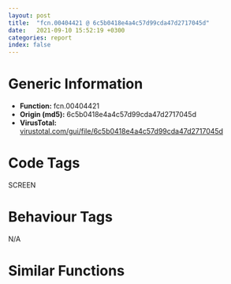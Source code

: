 ```yaml
---
layout: post
title:  "fcn.00404421 @ 6c5b0418e4a4c57d99cda47d2717045d"
date:   2021-09-10 15:52:19 +0300
categories: report
index: false
---
```


# Generic Information
- **Function:** fcn.00404421
- **Origin (md5):** 6c5b0418e4a4c57d99cda47d2717045d
- **VirusTotal:** [virustotal.com/gui/file/6c5b0418e4a4c57d99cda47d2717045d][virustotal_ref]

# Code Tags
<span class="tag" id="SCREEN">SCREEN</span>


# Behaviour Tags
<span class="bhv-tag" id="na">N/A</span>

# Similar Functions
<script type="text/javascript" src="https://www.gstatic.com/charts/loader.js"></script>
<script type="text/javascript">

    google.charts.load('current', {'packages':['corechart']});
    google.charts.setOnLoadCallback(drawChart);

    function drawChart() {
    var data = new google.visualization.DataTable();
        data.addColumn('number', 'X');
        data.addColumn('number', 'Y');
        data.addColumn({type: 'string', role: 'tooltip', 'p': {'html': true}});
        data.addColumn({'type': 'string', 'role': 'style'});
        
        data.addRows([
    [0, 0, '<b><a href="/report/fcn.00404421@6c5b0418e4a4c57d99cda47d2717045d">fcn.00404421</a><br>@6c5b0418e4a4c57d99cda47d2717045d</b><br>push ebp<br>sub esp, 0x658<br>lea ebp, [esp-4]<br>mov eax, dword[0x43720c]<br>xor eax, ebp<br>mov dword[ebp+0x658], eax<br>push 0x80<br>mov eax, 0x42c7eb<br>call fcn.00408302<br>mov esi, dword[ebp+0x664]<br>mov ebx, ecx<br>mov dword[ebx+4], esi<br>call fcn.00406fa4<br>mov dword[ebp-0x20], eax<br>call fcn.0040711d<br>xor edi, edi<br>push 0x206<br>mov dword[ebp-0x14], eax<br>lea eax, [ebp+0x3a]<br>push edi<br>push eax<br>mov word[ebp+0x38], di<br>call fcn.00408570<br>push 0x42d5cc<br>lea eax, [ebp+0x38]<br>push 0x42d5b8<br>push eax<br>call fcn.00408482<br>add esp, 0x18<br>lea eax, [ebp+0x38]<br>push eax<br>push esi<br>call dword[sym.imp.USER32.dll_SetWindowTextW]<br>lea eax, [ebp-0x70]<br>push eax<br>push esi<br>call dword[sym.imp.USER32.dll_GetWindowRect]<br>mov eax, dword[ebp-0x70]<br>sub eax, dword[ebp-0x68]<br>push 1<br>add eax, dword[ebp-0x20]<br>push edi<br>cdq <br>sub eax, edx<br>mov ecx, eax<br>mov eax, dword[ebp-0x6c]<br>sub eax, dword[ebp-0x64]<br>push edi<br>add eax, dword[ebp-0x14]<br>sar ecx, 1<br>cdq <br>sub eax, edx<br>sar eax, 1<br>push eax<br>push ecx<br>push edi<br>push esi<br>call dword[sym.imp.USER32.dll_SetWindowPos]<br>cmp dword[ebx+0x20], 8<br>jb 0x4044db<br>mov eax, dword[ebx+0xc]<br>jmp 0x4044de<br>lea eax, [ebx+0xc]<br>mov esi, dword[sym.imp.USER32.dll_SetDlgItemTextW]<br>push eax<br>push 0x3ea<br>push dword[ebx+4]<br>call esi<br>push 1<br>push dword[ebx+0x5c]<br>push 0x3eb<br>push dword[ebx+4]<br>call dword[sym.imp.USER32.dll_SetDlgItemInt]<br>push 0x206<br>lea eax, [ebp+0x242]<br>push edi<br>push eax<br>mov word[ebp+0x240], di<br>call fcn.00408570<br>lea eax, [ebp+0x240]<br>push eax<br>push dword[ebx+0x60]<br>call fcn.00406d10<br>add esp, 0x14<br>lea eax, [ebp+0x240]<br>push eax<br>push 0x3ec<br>push dword[ebx+4]<br>call esi<br>cmp dword[ebx+0x3c], 8<br>jb 0x404549<br>mov eax, dword[ebx+0x28]<br>jmp 0x40454c<br>lea eax, [ebx+0x28]<br>mov dword[ebp-0x3c], edi<br>mov dword[ebp-0x38], edi<br>mov dword[ebp-0x34], edi<br>lea ecx, [ebp-0x30]<br>push ecx<br>mov dword[ebp-4], edi<br>mov dword[ebp-0x30], 0x3001<br>push eax<br>jmp 0x40459c<br>push eax<br>lea ecx, [ebp-0x8c]<br>call fcn.004015ee<br>lea eax, [ebp-0x8c]<br>push eax<br>lea ecx, [ebp-0x40]<br>mov byte[ebp-4], 1<br>call fcn.00403ac4<br>push edi<br>push 1<br>lea ecx, [ebp-0x8c]<br>mov byte[ebp-4], 0<br>call fcn.0040115a<br>lea eax, [ebp-0x30]<br>push eax<br>push edi<br>call fcn.00409148<br>cmp eax, edi<br>pop ecx<br>pop ecx<br>jne 0x404566<br>push 0x42d2c8<br>lea ecx, [ebp]<br>call fcn.004015ee<br>lea eax, [ebp-0x40]<br>push eax<br>push dword[ebp-0x3c]<br>lea ecx, [ebp-0x1c]<br>mov byte[ebp-4], 2<br>mov dword[ebp-0x10], edi<br>call fcn.00401c5f<br>jmp 0x404625<br>cmp dword[ebp+0x14], 0x41<br>ja 0x404644<br>cmp dword[ebp-0x10], 0xf<br>jge 0x404644<br>lea ecx, [ebp-0x1c]<br>call fcn.0040180e<br>cmp dword[eax+0x18], 8<br>jb 0x4045eb<br>mov eax, dword[eax+4]<br>jmp 0x4045ee<br>add eax, 4<br>push 0x42d2c8<br>lea ecx, [ebp]<br>mov dword[ebp-0x14], eax<br>call fcn.00401cf5<br>test eax, eax<br>je 0x40460f<br>push 0x42d5b4<br>lea ecx, [ebp]<br>call fcn.00401610<br>push dword[ebp-0x14]<br>lea ecx, [ebp]<br>call fcn.00401610<br>inc dword[ebp-0x10]<br>lea ecx, [ebp-0x1c]<br>call fcn.0040182f<br>lea eax, [ebp-0x40]<br>push eax<br>push dword[ebp-0x38]<br>lea ecx, [ebp-0x2c]<br>call fcn.00401c5f<br>lea eax, [ebp-0x2c]<br>push eax<br>lea ecx, [ebp-0x1c]<br>call fcn.004074d4<br>test al, al<br>je 0x4045cc<br>push 0x42d5ac<br>lea ecx, [ebp]<br>call fcn.00401610<br>cmp dword[ebp+0x18], 8<br>mov eax, dword[ebp+4]<br>jae 0x40465d<br>lea eax, [ebp+4]<br>push eax<br>push 0x3ed<br>push dword[ebx+4]<br>call esi<br>push 0x42d2c8<br>lea ecx, [ebp+0x1c]<br>call fcn.004015ee<br>cmp dword[ebx+0x58], 8<br>jb 0x404680<br>mov eax, dword[ebx+0x44]<br>jmp 0x404683<br>lea eax, [ebx+0x44]<br>mov dword[ebp-0x4c], edi<br>mov dword[ebp-0x48], edi<br>mov dword[ebp-0x44], edi<br>mov esi, 0x42d5a4<br>lea edi, [ebp+0x650]<br>movsd dword<br>lea ecx, [ebp+0x650]<br>push ecx<br>push eax<br>mov byte[ebp-4], 4<br>movsw word<br>call fcn.00409148<br>xor esi, esi<br>jmp 0x4046ed<br>push eax<br>lea ecx, [ebp-0x8c]<br>call fcn.004015ee<br>lea eax, [ebp-0x8c]<br>push eax<br>lea ecx, [ebp-0x50]<br>mov byte[ebp-4], 5<br>call fcn.00403ac4<br>push esi<br>push 1<br>lea ecx, [ebp-0x8c]<br>mov byte[ebp-4], 4<br>call fcn.0040115a<br>lea eax, [ebp+0x650]<br>push eax<br>push esi<br>call fcn.00409148<br>cmp eax, esi<br>pop ecx<br>pop ecx<br>jne 0x4046af<br>push esi<br>push esi<br>push esi<br>push str.DISPLAY<br>mov dword[ebp-0x60], esi<br>mov dword[ebp-0x5c], esi<br>call dword[sym.imp.GDI32.dll_CreateICW]<br>push 0x42d58c<br>push esi<br>push esi<br>push esi<br>push esi<br>push 1<br>push esi<br>push esi<br>push esi<br>push 0x190<br>push esi<br>push esi<br>push esi<br>push 0xc<br>mov dword[ebp-0x14], eax<br>call dword[sym.imp.GDI32.dll_CreateFontW]<br>push eax<br>push dword[ebp-0x14]<br>mov dword[ebp-0x28], eax<br>call dword[sym.imp.GDI32.dll_SelectObject]<br>lea eax, [ebp-0x50]<br>push eax<br>push dword[ebp-0x4c]<br>lea ecx, [ebp-0x1c]<br>call fcn.00401c5f<br>jmp 0x40485e<br>lea ecx, [ebp-0x1c]<br>call fcn.0040180e<br>cmp dword[eax+0x18], 8<br>jb 0x40475c<br>mov edi, dword[eax+4]<br>jmp 0x40475f<br>lea edi, [eax+4]<br>lea ecx, [ebp-0x1c]<br>call fcn.0040180e<br>mov eax, dword[eax+0x14]<br>push 0x206<br>mov dword[ebp-0x20], eax<br>lea eax, [ebp+0x44a]<br>push esi<br>mov dword[ebp-0x10], edi<br>push eax<br>mov dword[ebp-0x24], esi<br>xor edi, edi<br>mov word[ebp+0x448], si<br>call fcn.00408570<br>add esp, 0xc<br>cmp dword[ebp-0x20], 5<br>jle 0x40483e<br>lea eax, [edi+5]<br>push eax<br>push dword[ebp-0x10]<br>lea eax, [ebp+0x448]<br>push eax<br>call fcn.0040910b<br>lea eax, [ebp+0x448]<br>push eax<br>call fcn.00407e49<br>add esp, 0x10<br>lea ecx, [ebp-0x60]<br>push ecx<br>push eax<br>lea eax, [ebp+0x448]<br>push eax<br>push dword[ebp-0x14]<br>call dword[sym.imp.GDI32.dll_GetTextExtentPoint32W]<br>cmp dword[ebp-0x60], 0x1b0<br>jl 0x404811<br>mov ecx, dword[ebp-0x10]<br>lea eax, [edi+5]<br>lea eax, [ecx+eax*2]<br>mov dword[ebp-0x10], eax<br>mov eax, dword[ebp-0x24]<br>lea eax, [eax+edi+5]<br>mov dword[ebp-0x24], eax<br>lea eax, [ebp+0x448]<br>push eax<br>lea ecx, [ebp+0x1c]<br>call fcn.00401610<br>push 0x42d5a4<br>lea ecx, [ebp+0x1c]<br>call fcn.00401610<br>xor edi, edi<br>jmp 0x404812<br>inc edi<br>push 0x206<br>lea eax, [ebp+0x44a]<br>push esi<br>push eax<br>mov word[ebp+0x448], si<br>call fcn.00408570<br>mov eax, dword[ebp-0x24]<br>lea eax, [edi+eax+5]<br>add esp, 0xc<br>cmp eax, dword[ebp-0x20]<br>jl 0x40479b<br>push dword[ebp-0x10]<br>lea ecx, [ebp+0x1c]<br>call fcn.00401610<br>push 0x42d5a4<br>lea ecx, [ebp+0x1c]<br>call fcn.00401610<br>lea ecx, [ebp-0x1c]<br>call fcn.0040182f<br>lea eax, [ebp-0x50]<br>push eax<br>push dword[ebp-0x48]<br>lea ecx, [ebp-0x58]<br>call fcn.00401c5f<br>lea eax, [ebp-0x58]<br>push eax<br>lea ecx, [ebp-0x1c]<br>call fcn.004074d4<br>test al, al<br>je 0x404749<br>push dword[ebp-0x28]<br>call dword[sym.imp.GDI32.dll_DeleteObject]<br>push dword[ebp-0x14]<br>call dword[sym.imp.GDI32.dll_DeleteDC]<br>cmp dword[ebp+0x30], 0xc8<br>mov eax, dword[ebp+0x20]<br>jb 0x4048d5<br>cmp dword[ebp+0x34], 8<br>jae 0x4048a8<br>lea eax, [ebp+0x20]<br>push eax<br>mov edi, 0x3ee<br>push edi<br>push dword[ebx+4]<br>call dword[sym.imp.USER32.dll_SetDlgItemTextW]<br>push 5<br>push edi<br>push dword[ebx+4]<br>mov edi, dword[sym.imp.USER32.dll_GetDlgItem]<br>call edi<br>push eax<br>call dword[sym.imp.USER32.dll_ShowWindow]<br>push esi<br>push 0x3f3<br>jmp 0x404909<br>cmp dword[ebp+0x34], 8<br>jae 0x4048de<br>lea eax, [ebp+0x20]<br>push eax<br>mov edi, 0x3f3<br>push edi<br>push dword[ebx+4]<br>call dword[sym.imp.USER32.dll_SetDlgItemTextW]<br>push 5<br>push edi<br>push dword[ebx+4]<br>mov edi, dword[sym.imp.USER32.dll_GetDlgItem]<br>call edi<br>push eax<br>call dword[sym.imp.USER32.dll_ShowWindow]<br>push esi<br>push 0x3ee<br>push dword[ebx+4]<br>call edi<br>push eax<br>call dword[sym.imp.USER32.dll_ShowWindow]<br>lea ecx, [ebp-0x50]<br>call fcn.004030d4<br>push esi<br>push 1<br>lea ecx, [ebp+0x1c]<br>call fcn.0040115a<br>push esi<br>push 1<br>lea ecx, [ebp]<br>call fcn.0040115a<br>lea ecx, [ebp-0x40]<br>call fcn.004030d4<br>xor eax, eax<br>inc eax<br>mov ecx, dword[ebp-0xc]<br>mov dword<br>pop ecx<br>pop edi<br>pop esi<br>pop ebx<br>mov ecx, dword[ebp+0x658]<br>xor ecx, ebp<br>call fcn.004082f3<br>add ebp, 0x65c<br>leave <br>ret 4<br><eoc> ', 'point { fill-color: #e0440e; }'],

        ]);

    var options = {
        title: 'Similarity Plot',
        legend: 'none',
        colors: ['#dedbd9', '#e6693e', '#ec8f6e', '#f3b49f', '#f6c7b6'],
        tooltip: {isHtml: true, trigger: 'both'},
        explorer: {
        actions: ["dragToZoom", "rightClickToReset"],
        },
        chartArea: {
        width: '80%',
        height: '80%'
        },
        width: '100%',
        height: '100%'
    };

    var chart = new google.visualization.ScatterChart(document.getElementById('chart_div'));

    chart.draw(data, options);
    }
    
</script>


<div id="chart_div" style="width: 100%px; height: 100%;"></div>

# Disassembled Code
{% highlight nasm %}

push ebp
sub esp, 0x658
lea ebp, [esp-4]
mov eax, dword[0x43720c]
xor eax, ebp
mov dword[ebp+0x658], eax
push 0x80
mov eax, 0x42c7eb
call fcn.00408302
mov esi, dword[ebp+0x664]
mov ebx, ecx
mov dword[ebx+4], esi
call fcn.00406fa4
mov dword[ebp-0x20], eax
call fcn.0040711d
xor edi, edi
push 0x206
mov dword[ebp-0x14], eax
lea eax, [ebp+0x3a]
push edi
push eax
mov word[ebp+0x38], di
call fcn.00408570
push 0x42d5cc
lea eax, [ebp+0x38]
push 0x42d5b8
push eax
call fcn.00408482
add esp, 0x18
lea eax, [ebp+0x38]
push eax
push esi
call dword[sym.imp.USER32.dll_SetWindowTextW]
lea eax, [ebp-0x70]
push eax
push esi
call dword[sym.imp.USER32.dll_GetWindowRect]
mov eax, dword[ebp-0x70]
sub eax, dword[ebp-0x68]
push 1
add eax, dword[ebp-0x20]
push edi
cdq
sub eax, edx
mov ecx, eax
mov eax, dword[ebp-0x6c]
sub eax, dword[ebp-0x64]
push edi
add eax, dword[ebp-0x14]
sar ecx, 1
cdq
sub eax, edx
sar eax, 1
push eax
push ecx
push edi
push esi
call dword[sym.imp.USER32.dll_SetWindowPos]
cmp dword[ebx+0x20], 8
jb 0x4044db
mov eax, dword[ebx+0xc]
jmp 0x4044de
lea eax, [ebx+0xc]
mov esi, dword[sym.imp.USER32.dll_SetDlgItemTextW]
push eax
push 0x3ea
push dword[ebx+4]
call esi
push 1
push dword[ebx+0x5c]
push 0x3eb
push dword[ebx+4]
call dword[sym.imp.USER32.dll_SetDlgItemInt]
push 0x206
lea eax, [ebp+0x242]
push edi
push eax
mov word[ebp+0x240], di
call fcn.00408570
lea eax, [ebp+0x240]
push eax
push dword[ebx+0x60]
call fcn.00406d10
add esp, 0x14
lea eax, [ebp+0x240]
push eax
push 0x3ec
push dword[ebx+4]
call esi
cmp dword[ebx+0x3c], 8
jb 0x404549
mov eax, dword[ebx+0x28]
jmp 0x40454c
lea eax, [ebx+0x28]
mov dword[ebp-0x3c], edi
mov dword[ebp-0x38], edi
mov dword[ebp-0x34], edi
lea ecx, [ebp-0x30]
push ecx
mov dword[ebp-4], edi
mov dword[ebp-0x30], 0x3001
push eax
jmp 0x40459c
push eax
lea ecx, [ebp-0x8c]
call fcn.004015ee
lea eax, [ebp-0x8c]
push eax
lea ecx, [ebp-0x40]
mov byte[ebp-4], 1
call fcn.00403ac4
push edi
push 1
lea ecx, [ebp-0x8c]
mov byte[ebp-4], 0
call fcn.0040115a
lea eax, [ebp-0x30]
push eax
push edi
call fcn.00409148
cmp eax, edi
pop ecx
pop ecx
jne 0x404566
push 0x42d2c8
lea ecx, [ebp]
call fcn.004015ee
lea eax, [ebp-0x40]
push eax
push dword[ebp-0x3c]
lea ecx, [ebp-0x1c]
mov byte[ebp-4], 2
mov dword[ebp-0x10], edi
call fcn.00401c5f
jmp 0x404625
cmp dword[ebp+0x14], 0x41
ja 0x404644
cmp dword[ebp-0x10], 0xf
jge 0x404644
lea ecx, [ebp-0x1c]
call fcn.0040180e
cmp dword[eax+0x18], 8
jb 0x4045eb
mov eax, dword[eax+4]
jmp 0x4045ee
add eax, 4
push 0x42d2c8
lea ecx, [ebp]
mov dword[ebp-0x14], eax
call fcn.00401cf5
test eax, eax
je 0x40460f
push 0x42d5b4
lea ecx, [ebp]
call fcn.00401610
push dword[ebp-0x14]
lea ecx, [ebp]
call fcn.00401610
inc dword[ebp-0x10]
lea ecx, [ebp-0x1c]
call fcn.0040182f
lea eax, [ebp-0x40]
push eax
push dword[ebp-0x38]
lea ecx, [ebp-0x2c]
call fcn.00401c5f
lea eax, [ebp-0x2c]
push eax
lea ecx, [ebp-0x1c]
call fcn.004074d4
test al, al
je 0x4045cc
push 0x42d5ac
lea ecx, [ebp]
call fcn.00401610
cmp dword[ebp+0x18], 8
mov eax, dword[ebp+4]
jae 0x40465d
lea eax, [ebp+4]
push eax
push 0x3ed
push dword[ebx+4]
call esi
push 0x42d2c8
lea ecx, [ebp+0x1c]
call fcn.004015ee
cmp dword[ebx+0x58], 8
jb 0x404680
mov eax, dword[ebx+0x44]
jmp 0x404683
lea eax, [ebx+0x44]
mov dword[ebp-0x4c], edi
mov dword[ebp-0x48], edi
mov dword[ebp-0x44], edi
mov esi, 0x42d5a4
lea edi, [ebp+0x650]
movsd dword
lea ecx, [ebp+0x650]
push ecx
push eax
mov byte[ebp-4], 4
movsw word
call fcn.00409148
xor esi, esi
jmp 0x4046ed
push eax
lea ecx, [ebp-0x8c]
call fcn.004015ee
lea eax, [ebp-0x8c]
push eax
lea ecx, [ebp-0x50]
mov byte[ebp-4], 5
call fcn.00403ac4
push esi
push 1
lea ecx, [ebp-0x8c]
mov byte[ebp-4], 4
call fcn.0040115a
lea eax, [ebp+0x650]
push eax
push esi
call fcn.00409148
cmp eax, esi
pop ecx
pop ecx
jne 0x4046af
push esi
push esi
push esi
push str.DISPLAY
mov dword[ebp-0x60], esi
mov dword[ebp-0x5c], esi
call dword[sym.imp.GDI32.dll_CreateICW]
push 0x42d58c
push esi
push esi
push esi
push esi
push 1
push esi
push esi
push esi
push 0x190
push esi
push esi
push esi
push 0xc
mov dword[ebp-0x14], eax
call dword[sym.imp.GDI32.dll_CreateFontW]
push eax
push dword[ebp-0x14]
mov dword[ebp-0x28], eax
call dword[sym.imp.GDI32.dll_SelectObject]
lea eax, [ebp-0x50]
push eax
push dword[ebp-0x4c]
lea ecx, [ebp-0x1c]
call fcn.00401c5f
jmp 0x40485e
lea ecx, [ebp-0x1c]
call fcn.0040180e
cmp dword[eax+0x18], 8
jb 0x40475c
mov edi, dword[eax+4]
jmp 0x40475f
lea edi, [eax+4]
lea ecx, [ebp-0x1c]
call fcn.0040180e
mov eax, dword[eax+0x14]
push 0x206
mov dword[ebp-0x20], eax
lea eax, [ebp+0x44a]
push esi
mov dword[ebp-0x10], edi
push eax
mov dword[ebp-0x24], esi
xor edi, edi
mov word[ebp+0x448], si
call fcn.00408570
add esp, 0xc
cmp dword[ebp-0x20], 5
jle 0x40483e
lea eax, [edi+5]
push eax
push dword[ebp-0x10]
lea eax, [ebp+0x448]
push eax
call fcn.0040910b
lea eax, [ebp+0x448]
push eax
call fcn.00407e49
add esp, 0x10
lea ecx, [ebp-0x60]
push ecx
push eax
lea eax, [ebp+0x448]
push eax
push dword[ebp-0x14]
call dword[sym.imp.GDI32.dll_GetTextExtentPoint32W]
cmp dword[ebp-0x60], 0x1b0
jl 0x404811
mov ecx, dword[ebp-0x10]
lea eax, [edi+5]
lea eax, [ecx+eax*2]
mov dword[ebp-0x10], eax
mov eax, dword[ebp-0x24]
lea eax, [eax+edi+5]
mov dword[ebp-0x24], eax
lea eax, [ebp+0x448]
push eax
lea ecx, [ebp+0x1c]
call fcn.00401610
push 0x42d5a4
lea ecx, [ebp+0x1c]
call fcn.00401610
xor edi, edi
jmp 0x404812
inc edi
push 0x206
lea eax, [ebp+0x44a]
push esi
push eax
mov word[ebp+0x448], si
call fcn.00408570
mov eax, dword[ebp-0x24]
lea eax, [edi+eax+5]
add esp, 0xc
cmp eax, dword[ebp-0x20]
jl 0x40479b
push dword[ebp-0x10]
lea ecx, [ebp+0x1c]
call fcn.00401610
push 0x42d5a4
lea ecx, [ebp+0x1c]
call fcn.00401610
lea ecx, [ebp-0x1c]
call fcn.0040182f
lea eax, [ebp-0x50]
push eax
push dword[ebp-0x48]
lea ecx, [ebp-0x58]
call fcn.00401c5f
lea eax, [ebp-0x58]
push eax
lea ecx, [ebp-0x1c]
call fcn.004074d4
test al, al
je 0x404749
push dword[ebp-0x28]
call dword[sym.imp.GDI32.dll_DeleteObject]
push dword[ebp-0x14]
call dword[sym.imp.GDI32.dll_DeleteDC]
cmp dword[ebp+0x30], 0xc8
mov eax, dword[ebp+0x20]
jb 0x4048d5
cmp dword[ebp+0x34], 8
jae 0x4048a8
lea eax, [ebp+0x20]
push eax
mov edi, 0x3ee
push edi
push dword[ebx+4]
call dword[sym.imp.USER32.dll_SetDlgItemTextW]
push 5
push edi
push dword[ebx+4]
mov edi, dword[sym.imp.USER32.dll_GetDlgItem]
call edi
push eax
call dword[sym.imp.USER32.dll_ShowWindow]
push esi
push 0x3f3
jmp 0x404909
cmp dword[ebp+0x34], 8
jae 0x4048de
lea eax, [ebp+0x20]
push eax
mov edi, 0x3f3
push edi
push dword[ebx+4]
call dword[sym.imp.USER32.dll_SetDlgItemTextW]
push 5
push edi
push dword[ebx+4]
mov edi, dword[sym.imp.USER32.dll_GetDlgItem]
call edi
push eax
call dword[sym.imp.USER32.dll_ShowWindow]
push esi
push 0x3ee
push dword[ebx+4]
call edi
push eax
call dword[sym.imp.USER32.dll_ShowWindow]
lea ecx, [ebp-0x50]
call fcn.004030d4
push esi
push 1
lea ecx, [ebp+0x1c]
call fcn.0040115a
push esi
push 1
lea ecx, [ebp]
call fcn.0040115a
lea ecx, [ebp-0x40]
call fcn.004030d4
xor eax, eax
inc eax
mov ecx, dword[ebp-0xc]
mov dword
pop ecx
pop edi
pop esi
pop ebx
mov ecx, dword[ebp+0x658]
xor ecx, ebp
call fcn.004082f3
add ebp, 0x65c
leave
ret 4

{% endhighlight %}

[virustotal_ref]: https://www.virustotal.com/gui/file/6c5b0418e4a4c57d99cda47d2717045d